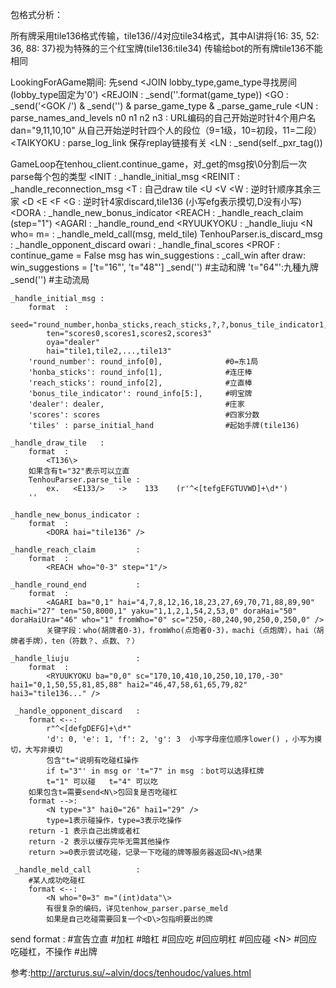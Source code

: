 包格式分析：

所有牌采用tile136格式传输，tile136//4对应tile34格式，其中AI讲将{16: 35, 52: 36, 88: 37}视为特殊的三个红宝牌(tile136:tile34)
传输给bot的所有牌tile136不能相同

LookingForAGame期间:
    先send <JOIN lobby_type,game_type寻找房间  (lobby_type固定为'0')
    <REJOIN     : _send('<JOIN t="{}, r" />'.format(game_type))
    <GO         : _send('<GOK /') & _send('<NEXTREADY />') & parse_game_type & _parse_game_rule
    <UN         : parse_names_and_levels
        n0 n1 n2 n3     : URL编码的自己开始逆时针4个用户名
        dan="9,11,10,10"  从自己开始逆时针四个人的段位（9=1级，10=初段，11=二段）
    <TAIKYOKU   : parse_log_link  保存replay链接有关
    <LN         : _send(self._pxr_tag())

GameLoop在tenhou_client.continue_game，对_get的msg按\0分割后一次parse每个包的类型
    <INIT       :  _handle_initial_msg
    <REINIT     : _handle_reconnection_msg
    <T          : 自己draw tile
    <U <V <W    : 逆时针顺序其余三家
	<D <E <F <G : 逆时针4家discard,tile136 (小写efg表示摸切,D没有小写)
    <DORA       : _handle_new_bonus_indicator
    <REACH      : _handle_reach_claim  (step="1")
    <AGARI      : _handle_round_end
    <RYUUKYOKU  : _handle_liuju
    <N who= m=  : _handle_meld_call(msg, meld_tile)
    TenhouParser.is_discard_msg : _handle_opponent_discard
    owari       : _handle_final_scores
    <PROF       : continue_game = False
    msg has win_suggestions : _call_win
        after draw:
        win_suggestions = ['t="16"', 't="48"'] _send('<N type="7" />')  #主动和牌
        't="64"':九種九牌 _send('<N type="9" />')                       #主动流局
        
    _handle_initial_msg :
        format  :
            seed="round_number,honba_sticks,reach_sticks,?,?,bonus_tile_indicator1,bonus_tile_indicator2......." 
            ten="scores0,scores1,scores2,scores3"
            oya="dealer"
            hai="tile1,tile2,...,tile13"
        'round_number': round_info[0],              #0=东1局
        'honba_sticks': round_info[1],              #连庄棒
        'reach_sticks': round_info[2],              #立直棒
        'bonus_tile_indicator': round_info[5:],     #明宝牌
        'dealer': dealer,                           #庄家
        'scores': scores                            #四家分数
        'tiles' : parse_initial_hand                #起始手牌(tile136)
        
    _handle_draw_tile   :
        format  :
            <T136\>
        如果含有t="32"表示可以立直
        TenhouParser.parse_tile :
            ex.   <E133/>   ->    133    (r'^<[tefgEFGTUVWD]+\d*')
        ''
        
    _handle_new_bonus_indicator :
        format  :
            <DORA hai="tile136" />
    
    _handle_reach_claim         :
        format  :
            <REACH who="0-3" step="1"/>
    
    _handle_round_end           :
        format  :
            <AGARI ba="0,1" hai="4,7,8,12,16,18,23,27,69,70,71,88,89,90" machi="27" ten="50,8000,1" yaku="1,1,2,1,54,2,53,0" doraHai="50" doraHaiUra="46" who="1" fromWho="0" sc="250,-80,240,90,250,0,250,0" />
            关键字段：who(胡牌者0-3)，fromWho(点炮者0-3)，machi（点炮牌），hai（胡牌者手牌），ten（符数？、点数、？）
    
    _handle_liuju               :
        format  :
            <RYUUKYOKU ba="0,0" sc="170,10,410,10,250,10,170,-30" hai1="0,1,50,55,81,85,88" hai2="46,47,58,61,65,79,82" hai3="tile136..." />
     
     _handle_opponent_discard   :
        format <--:
            r"^<[defgDEFG]+\d*"
            'd': 0, 'e': 1, 'f': 2, 'g': 3  小写字母座位顺序lower() ，小写为摸切，大写非摸切
            包含"t="说明有吃碰杠操作
            if t="3"' in msg or 't="7" in msg ：bot可以选择杠牌
            t="1" 可以碰   t="4" 可以吃
        如果包含t=需要send<N\>包回复是否吃碰杠
        format -->:
            <N type="3" hai0="26" hai1="29" />
            type=1表示碰操作，type=3表示吃操作
        return -1 表示自己出牌或者杠
        return -2 表示以缓存完毕无需其他操作
        return >=0表示尝试吃碰，记录一下吃碰的牌等服务器返回<N\>结果
        
     _handle_meld_call          :
        #某人成功吃碰杠
        format <--:
            <N who="0=3" m="(int)data"\>
            有很复杂的编码，详见tenhow_parser.parse_meld
            如果是自己吃碰需要回复一个<D\>包指明要出的牌
            
            
send format :
    <REACH hai="tile136"/>                          #宣告立直
    <N type="5" hai="meld_tile136"/>                #加杠
    <N type="4" hai="meld_tile136"/>                #暗杠
    <N type="3" hai0="tile136" hai1="tile136" />    #回应吃
    <N type="2" />                                  #回应明杠
    <N type="1" hai0="tile136" hai1="tile136" />    #回应碰
    <N\>                                            #回应吃碰杠，不操作
    <D p="tile136"/>                                #出牌
	
参考:http://arcturus.su/~alvin/docs/tenhoudoc/values.html
